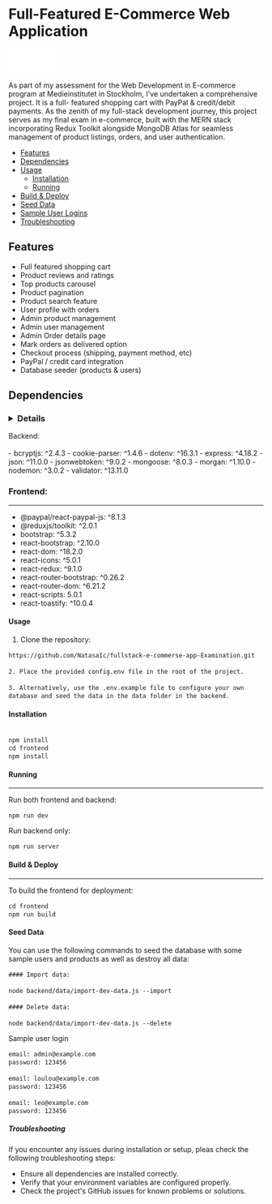 ﻿# Full-Featured E-Commerce Web Application

<img src='./frontend//src//assets//E (3).png' alt="Logo"/>

As part of my assessment for the Web Development in E-commerce program at Medieinstitutet in Stockholm, I've undertaken a comprehensive project. It is a full- featured shopping cart with PayPal & credit/debit payments. As the zenith of my full-stack development journey, this project serves as my final exam in e-commerce, built with the MERN stack incorporating Redux Toolkit alongside MongoDB Atlas for seamless management of product listings, orders, and user authentication.

<!-- toc -->

- [Features](#features)
- [Dependencies](#dependencies)
- [Usage](#usage)
  - [Installation](#installation)
  - [Running](#running)
- [Build & Deploy](#build--deploy)
- [Seed Data](#seeding-data)
- [Sample User Logins](#sample-user-logins)
- [Troubleshooting](#troubleshooting)

<!-- tocstop -->

## Features

- Full featured shopping cart
- Product reviews and ratings
- Top products carousel
- Product pagination
- Product search feature
- User profile with orders
- Admin product management
- Admin user management
- Admin Order details page
- Mark orders as delivered option
- Checkout process (shipping, payment method, etc)
- PayPal / credit card integration
- Database seeder (products & users)

## Dependencies

### <details>

<summary>Backend:</summary>
<br>
- bcryptjs: ^2.4.3
- cookie-parser: ^1.4.6
- dotenv: ^16.3.1
- express: ^4.18.2
- json: ^11.0.0
- jsonwebtoken: ^9.0.2
- mongoose: ^8.0.3
- morgan: ^1.10.0
- nodemon: ^3.0.2
- validator: ^13.11.0
</details>

### Frontend:

---

- @paypal/react-paypal-js: ^8.1.3
- @reduxjs/toolkit: ^2.0.1
- bootstrap: ^5.3.2
- react-bootstrap: ^2.10.0
- react-dom: ^18.2.0
- react-icons: ^5.0.1
- react-redux: ^9.1.0
- react-router-bootstrap: ^0.26.2
- react-router-dom: ^6.21.2
- react-scripts: 5.0.1
- react-toastify: ^10.0.4

#### Usage

1. Clone the repository:

```
https://github.com/NatasaIc/fullstack-e-commerse-app-Examination.git

2. Place the provided config.env file in the root of the project.

3. Alternatively, use the .env.example file to configure your own database and seed the data in the data folder in the backend.

```

#### Installation

```

npm install
cd frontend
npm install

```

#### Running

---

Run both frontend and backend:

```
npm run dev
```

Run backend only:

```
npm run server
```

#### Build & Deploy

---

To build the frontend for deployment:

```
cd frontend
npm run build
```

#### Seed Data

You can use the following commands to seed the database with some sample users and products as well as destroy all data:

```
#### Import data:

node backend/data/import-dev-data.js --import

#### Delete data:

node backend/data/import-dev-data.js --delete
```

Sample user login

```
email: admin@example.com
password: 123456

email: loulou@example.com
password: 123456

email: leo@example.com
password: 123456
```

##### Troubleshooting

If you encounter any issues during installation or setup, pleas check the following troubleshooting steps:

- Ensure all dependencies are installed correctly.
- Verify that your environment variables are configured properly.
- Check the project's GitHub issues for known problems or solutions.
